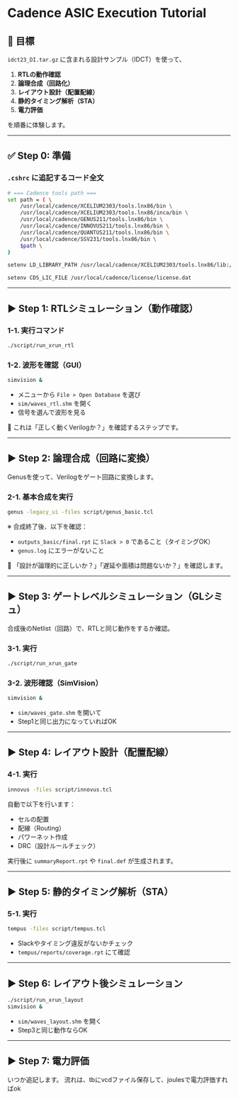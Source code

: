 # Cadence ASIC Execution Tutorial


## 🎯 目標

`idct23_DI.tar.gz` に含まれる設計サンプル（IDCT）を使って、

1. **RTLの動作確認**
2. **論理合成（回路化）**
3. **レイアウト設計（配置配線）**
4. **静的タイミング解析（STA）**
5. **電力評価**

を順番に体験します。

---

## ✅ Step 0: 準備

### `.cshrc` に追記するコード全文

```bash
# === Cadence tools path ===
set path = ( \
    /usr/local/cadence/XCELIUM2303/tools.lnx86/bin \
    /usr/local/cadence/XCELIUM2303/tools.lnx86/inca/bin \
    /usr/local/cadence/GENUS211/tools.lnx86/bin \
    /usr/local/cadence/INNOVUS211/tools.lnx86/bin \
    /usr/local/cadence/QUANTUS211/tools.lnx86/bin \
    /usr/local/cadence/SSV231/tools.lnx86/bin \
    $path \
)

setenv LD_LIBRARY_PATH /usr/local/cadence/XCELIUM2303/tools.lnx86/lib:/usr/local/cadence/XCELIUM2303/tools.lnx86/inca/lib:$LD_LIBRARY_PATH

setenv CDS_LIC_FILE /usr/local/cadence/license/license.dat
```

---

## ▶ Step 1: RTLシミュレーション（動作確認）

### 1-1. 実行コマンド

```bash
./script/run_xrun_rtl
```

### 1-2. 波形を確認（GUI）

```bash
simvision &
```

* メニューから `File > Open Database` を選び
* `sim/waves_rtl.shm` を開く
* 信号を選んで波形を見る

🔎 これは「正しく動くVerilogか？」を確認するステップです。

---

## ▶ Step 2: 論理合成（回路に変換）

Genusを使って、Verilogをゲート回路に変換します。

### 2-1. 基本合成を実行

```bash
genus -legacy_ui -files script/genus_basic.tcl
```

※ 合成終了後、以下を確認：

* `outputs_basic/final.rpt` に `Slack > 0` であること（タイミングOK）
* `genus.log` にエラーがないこと

🔎 「設計が論理的に正しいか？」「遅延や面積は問題ないか？」を確認します。

---

## ▶ Step 3: ゲートレベルシミュレーション（GLシミュ）

合成後のNetlist（回路）で、RTLと同じ動作をするか確認。

### 3-1. 実行

```bash
./script/run_xrun_gate
```

### 3-2. 波形確認（SimVision）

```bash
simvision &
```

* `sim/waves_gate.shm` を開いて
* Step1と同じ出力になっていればOK

---

## ▶ Step 4: レイアウト設計（配置配線）

### 4-1. 実行

```bash
innovus -files script/innovus.tcl
```

自動で以下を行います：

* セルの配置
* 配線（Routing）
* パワーネット作成
* DRC（設計ルールチェック）

実行後に `summaryReport.rpt` や `final.def` が生成されます。

---

## ▶ Step 5: 静的タイミング解析（STA）

### 5-1. 実行

```bash
tempus -files script/tempus.tcl
```

* Slackやタイミング違反がないかチェック
* `tempus/reports/coverage.rpt` にて確認

---

## ▶ Step 6: レイアウト後シミュレーション

```bash
./script/run_xrun_layout
simvision &
```

* `sim/waves_layout.shm` を開く
* Step3と同じ動作ならOK

---

## ▶ Step 7: 電力評価

いつか追記します。
流れは、tbにvcdファイル保存して、joulesで電力評価すればok
